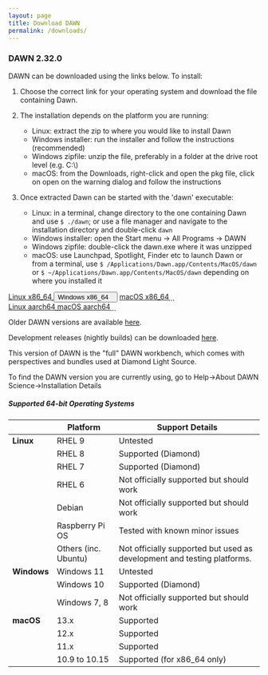 ```yaml
---
layout: page
title: Download DAWN
permalink: /downloads/
---
```

### DAWN 2.32.0


DAWN can be downloaded using the links below. To install:

1. Choose the correct link for your operating system and download the file containing Dawn.

2. The installation depends on the platform you are running:

    * Linux: extract the zip to where you would like to install Dawn
    * Windows installer: run the installer and follow the instructions (recommended)
    * Windows zipfile: unzip the file, preferably in a folder at the drive root level (e.g. C:\\)
    * macOS: from the Downloads, right-click and open the pkg file, click on open on the warning dialog and follow the instructions

3. Once extracted Dawn can be started with the 'dawn' executable:

    * Linux: in a terminal, change directory to the one containing Dawn and use `$ ./dawn`;
    or use a file manager and navigate to the installation directory and double-click `dawn`
    * Windows installer: open the Start menu &rarr; All Programs &rarr; DAWN
    * Windows zipfile: double-click the dawn.exe where it was unzipped
    * macOS: use Launchpad, Spotlight, Finder etc to launch Dawn or from a terminal, use `$ /Applications/Dawn.app/Contents/MacOS/dawn`
    or `$ ~/Applications/Dawn.app/Contents/MacOS/dawn` depending on where you installed it

<script>
	function showHide(elementId){
		var element = document.getElementById(elementId);
		if(element.style.display == 'none'){
			element.style.display = 'block';
		} else {
			element.style.display = 'none';
		}
	}
</script>
<div class="row center">
	<a href="https://alfred.diamond.ac.uk/DawnDiamond/2.32/downloads/builds-release/DawnDiamond-2.32.0.v20231030-1218-linux.x86_64.zip" class="btn-large waves-effect" onclick="trackOutboundLink('https://alfred.diamond.ac.uk/DawnDiamond/2.32/downloads/builds-release/DawnDiamond-2.32.0.v20231030-1218-linux.x86_64.zip'); return false;">
		Linux x86_64<i class="material-icons right">&#xE2C4;</i>
	</a>
	<button type="button" class="btn-large waves-effect" onclick="showHide('winExeOrZip')">
		Windows x86_64<i class="material-icons right">&#xE2C4;</i>
	</button>
	<a href="https://alfred.diamond.ac.uk/DawnDiamond/2.32/downloads/builds-release/DawnDiamond-2.32.0.v20231030-1218-macosx.x86_64.pkg" class="btn-large waves-effect" onclick="trackOutboundLink('https://alfred.diamond.ac.uk/DawnDiamond/2.32/downloads/builds-release/DawnDiamond-2.32.0.v20231030-1218-macosx.x86_64.pkg'); return false;">
		macOS x86_64<i class="material-icons right">&#xE2C4;</i>
	</a>
</div>

<div id="winExeOrZip" class="row center" style="display: none">
	<a href="https://alfred.diamond.ac.uk/DawnDiamond/2.32/downloads/builds-release/DawnDiamond-2.32.0.v20231030-1218-win32.x86_64-inst.exe" class="btn-large waves-effect" onclick="trackOutboundLink('https://alfred.diamond.ac.uk/DawnDiamond/2.32/downloads/builds-release/DawnDiamond-2.32.0.v20231030-1218-win32.x86_64-inst.exe'); return false;">
		EXE<i class="material-icons right">&#xE2C4;</i>
	</a>
	<a href="https://alfred.diamond.ac.uk/DawnDiamond/2.32/downloads/builds-release/DawnDiamond-2.32.0.v20231030-1218-win32.x86_64.zip" class="btn-large waves-effect" onclick="trackOutboundLink('https://alfred.diamond.ac.uk/DawnDiamond/2.32/downloads/builds-release/DawnDiamond-2.32.0.v20231030-1218-win32.x86_64.zip'); return false;">
		ZIP<i class="material-icons right">&#xE2C4;</i>
	</a>
</div>

<div class="row center">
	<a href="https://alfred.diamond.ac.uk/DawnDiamond/2.32/downloads/builds-release/DawnDiamond-2.32.0.v20231030-1218-linux.aarch64.zip" class="btn-large waves-effect" onclick="trackOutboundLink('https://alfred.diamond.ac.uk/DawnDiamond/2.32/downloads/builds-release/DawnDiamond-2.32.0.v20231030-1218-linux.aarch64.zip'); return false;">
		Linux aarch64<i class="material-icons right">&#xE2C4;</i>
	</a>
	<a href="https://alfred.diamond.ac.uk/DawnDiamond/2.32/downloads/builds-release/DawnDiamond-2.32.0.v20231030-1218-macosx.aarch64.pkg" class="btn-large waves-effect" onclick="trackOutboundLink('https://alfred.diamond.ac.uk/DawnDiamond/2.32/downloads/builds-release/DawnDiamond-2.32.0.v20231030-1218-macosx.aarch64.pkg'); return false;">
		macOS aarch64<i class="material-icons right">&#xE2C4;</i>
	</a>
</div>

Older DAWN versions are available [here](https://alfred.diamond.ac.uk/DawnDiamond/).

Development releases (nightly builds) can be downloaded [here](https://alfred.diamond.ac.uk/DawnDiamond/master/downloads/builds-snapshot/).

This version of DAWN is the "full" DAWN workbench, which comes with perspectives and bundles used at Diamond Light Source.

To find the DAWN version you are currently using, go to Help&rarr;About DAWN Science&rarr;Installation Details

##### Supported 64-bit Operating Systems

|               | Platform             | Support Details                                                          |
|---------------|----------------------|--------------------------------------------------------------------------|
| **Linux**     | RHEL 9               | Untested                                                                 |
|               | RHEL 8               | Supported (Diamond)                                                      |
|               | RHEL 7               | Supported (Diamond)                                                      |
|               | RHEL 6               | Not officially supported but should work                                 |
|               | Debian               | Not officially supported but should work                                 |
|               | Raspberry Pi OS      | Tested with known minor issues                                           |
|               | Others (inc. Ubuntu) | Not officially supported but used as development and testing platforms.  |
| **Windows**   | Windows 11           | Untested                                                                 |
|               | Windows 10           | Supported (Diamond)                                                      |
|               | Windows 7, 8         | Not officially supported but should work                                 |
| **macOS**     | 13.x                 | Supported                                                                |
|               | 12.x                 | Supported                                                                |
|               | 11.x                 | Supported                                                                |
|               | 10.9 to 10.15        | Supported (for x86_64 only)                                              |

